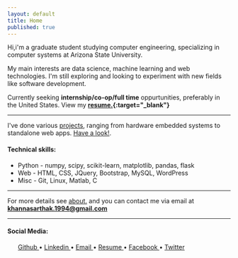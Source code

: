 ```yaml
---
layout: default
title: Home
published: true
---
```



Hi,i'm a graduate student studying computer engineering, specializing in computer systems at Arizona State University.

My main interests are data science, machine learning and web technologies. I'm still exploring and looking to experiment with new fields like software development.

Currently seeking **internship/co-op/full time** oppurtunities, preferably in the United States. View my **[resume.](http://khannasarthak.github.io/SarthakKhannaCV.pdf){:target="_blank"}**

---
I've done various [projects](http://khannasarthak.github.io/projects/), ranging from hardware embedded systems to standalone web apps. [Have a look!](http://khannasarthak.github.io/projects/).

#### Technical skills:

* Python - numpy, scipy, scikit-learn, matplotlib, pandas, flask
* Web  - HTML, CSS, JQuery, Bootstrap, MySQL, WordPress
* Misc - Git, Linux, Matlab, C

---
For more details see [about.](http://khannasarthak.github.io/about/) and you can contact me via email at <a href="mailto:{{ site.email}}">**khannasarthak.1994@gmail.com**</a>
   
---
#### Social Media:
<ul><a href="https://github.com/{{ site.github_username }}" target="_blank">Github 
      <i class="fa fa-github fa-lg fa-border"></i> 
    </a> •
    <a href="https://linkedin.com/in/{{ site.linkedin_username }}" target="_blank">Linkedin
      <i class="fa fa-linkedin fa-lg fa-border"></i> 
    </a> •
    <a href="mailto:{{ site.email}}">Email
      <i class="fa fa-envelope fa-lg fa-border"></i> 
    </a> •
    <a href="http://khannasarthak.github.io/SarthakKhannaCV.pdf" target="_blank">Resume
    <i class="fa fa-file-text-o fa-lg fa-border"></i>
    </a> •
    <a href="https://www.facebook.com/khannasarthak94" target="_blank">Facebook
    <i class="fa fa-facebook-official fa-lg fa-border"></i>
    </a> •
    <a href="https://twitter.com/sarthakkhanna94" target="_blank">Twitter
    <i class="fa fa-twitter fa-lg fa-border"></i>
    </a>   
    </ul>




